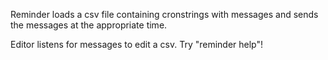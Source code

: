 Reminder loads a csv file containing cronstrings with messages and sends the messages at the appropriate time.

Editor listens for messages to edit a csv. Try "reminder help"!
